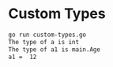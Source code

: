# Custom Types

```bash
go run custom-types.go 
The type of a is int
The type of a1 is main.Age
a1 =  12
```
